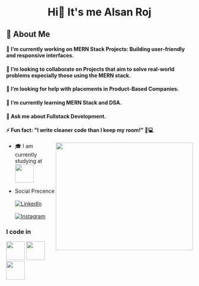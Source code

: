<h1 align="center">Hi👋 It's me Alsan Roj</h1>

## 🧐 About Me

#### 🔭 I’m currently working on MERN Stack Projects: Building user-friendly and responsive interfaces.
#### 👯 I’m looking to collaborate on Projects that aim to solve real-world problems especially those using the MERN stack.
#### 🤝 I’m looking for help with placements in Product-Based Companies.
#### 🌱 I’m currently learning MERN Stack and DSA.
#### 💬 Ask me about Fullstack Development.
#### ⚡ Fun fact: "I write cleaner code than I keep my room!" 🧹💻

<img align="right" width="370" height="290" src="https://media4.giphy.com/media/v1.Y2lkPTc5MGI3NjExYXdsZnM3eGNrZWV0dXpvOW12d2M3bm1tcWZtOTY4MnZmczdua3h4MiZlcD12MV9pbnRlcm5hbF9naWZfYnlfaWQmY3Q9Zw/8GqctmCjZjSL8StnCy/giphy.gif">

<!-- - 🔭 Here's my [portfolio](https://hareesh.web.app/)   -->
- <p align="left">
  🎓 I am currently studying at
  <a href="https://stjosephs.ac.in">
    <img width="50" height="50" align="center" src="https://stjosephs.ac.in/assets/images/Engg%20Logo1.png"/>
  </a>
  </p> 
- Social Precence
  <br/><br/>
  [![LinkedIn](https://img.shields.io/badge/-LinkedIn-blue?logo=linkedin&logoColor=white)](https://www.linkedin.com/in/alsan-roj-a-a01116295/)
  <br/><br/>
[![Instagram](https://img.shields.io/badge/-Instagram-E4405F?logo=instagram&logoColor=white)](https://www.instagram.com/_.alsxn/)

### I code in
<img width="50" height="50" src="https://img.icons8.com/?size=100&id=20909&format=png&color=000000"/>  <img width=50 height="50" src="https://img.icons8.com/?size=100&id=7gdY5qNXaKC0&format=png&color=000000"/>  <img width="50" height="50" src="https://img.icons8.com/?size=100&id=PndQWK6M1Hjo&format=png&color=000000"/>
